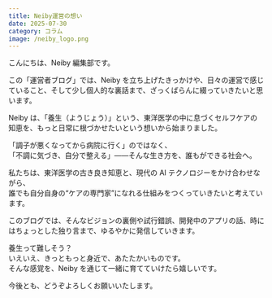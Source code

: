 ```yaml
---
title: Neiby運営の想い
date: 2025-07-30
category: コラム
image: /neiby_logo.png
---
```


こんにちは、Neiby 編集部です。

この「運営者ブログ」では、Neiby を立ち上げたきっかけや、日々の運営で感じていること、そして少し個人的な裏話まで、ざっくばらんに綴っていきたいと思います。

Neiby は、「養生（ようじょう）」という、東洋医学の中に息づくセルフケアの知恵を、もっと日常に根づかせたいという想いから始まりました。

「調子が悪くなってから病院に行く」のではなく、  
「不調に気づき、自分で整える」——そんな生き方を、誰もができる社会へ。

私たちは、東洋医学の古き良き知恵と、現代の AI テクノロジーをかけ合わせながら、  
誰でも自分自身の“ケアの専門家”になれる仕組みをつくっていきたいと考えています。

このブログでは、そんなビジョンの裏側や試行錯誤、開発中のアプリの話、時にはちょっとした独り言まで、ゆるやかに発信していきます。

養生って難しそう？  
いえいえ、きっともっと身近で、あたたかいものです。  
そんな感覚を、Neiby を通じて一緒に育てていけたら嬉しいです。

今後とも、どうぞよろしくお願いいたします。
